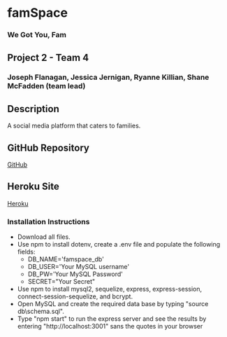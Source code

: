 # famSpace
### We Got You, Fam

## Project 2 - Team 4
### Joseph Flanagan, Jessica Jernigan, Ryanne Killian, Shane McFadden (team lead)

## Description
A social media platform that caters to families.

## GitHub Repository
[GitHub](https://github.com/shanemcf/famSpace)

## Heroku Site
[Heroku]()

### Installation Instructions
* Download all files.
* Use npm to install dotenv, create a .env file and populate the following fields:
  * DB_NAME='famspace_db'
  * DB_USER='Your MySQL username'
  * DB_PW='Your MySQL Password'
  * SECRET="Your Secret"
* Use npm to install mysql2, sequelize, express, express-session, connect-session-sequelize, and bcrypt.
* Open MySQL and create the required data base by typing "source db\schema.sql".
* Type "npm start" to run the express server and see the results by entering "http://localhost:3001" sans the quotes in your browser
